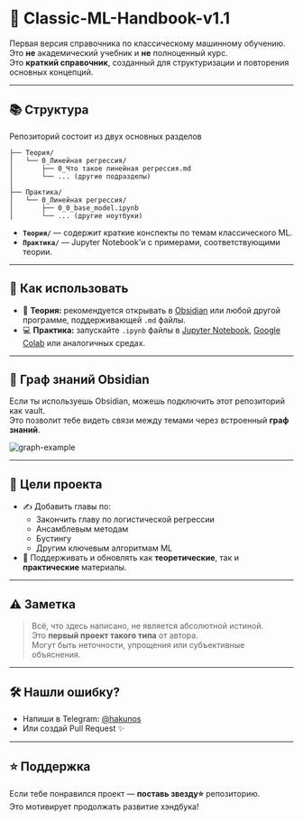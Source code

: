 # 🧠 Classic-ML-Handbook-v1.1

Первая версия справочника по классическому машинному обучению.  
Это **не** академический учебник и **не** полноценный курс.  
Это **краткий справочник**, созданный для структуризации и повторения основных концепций.

---

## 📚 Структура

Репозиторий состоит из двух основных разделов
```
├── Теория/
│   └── 0_Линейная регрессия/
│       ├── 0_Что такое линейная регрессия.md
│       └── ... (другие подразделы)
│
├── Практика/
│   └── 0_Линейная регрессия/
│       ├── 0_0_base_model.ipynb
│       └── ... (другие ноутбуки)
```
- **`Теория/`** — содержит краткие конспекты по темам классического ML.
- **`Практика/`** — Jupyter Notebook'и с примерами, соответствующими теории.
---
## 🧭 Как использовать

- 📖 **Теория:** рекомендуется открывать в [Obsidian](https://obsidian.md/) или любой другой программе, поддерживающей `.md` файлы.
- 💻 **Практика:** запускайте `.ipynb` файлы в [Jupyter Notebook](https://jupyter.org/), [Google Colab](https://colab.research.google.com/) или аналогичных средах.
---
## 🔗 Граф знаний Obsidian

Если ты используешь Obsidian, можешь подключить этот репозиторий как vault.  
Это позволит тебе видеть связи между темами через встроенный **граф знаний**.

![graph-example](https://github.com/tagoki/Classic-ML-Handbook-v1.0/blob/main/images/knowledge_graph.png) 

---
## 🎯 Цели проекта

- ✍️ Добавить главы по:
  - Закончить главу по логистической регрессии
  - Ансамблевым методам
  - Бустингу
  - Другим ключевым алгоритмам ML
- 🧪 Поддерживать и обновлять как **теоретические**, так и **практические** материалы.
---

## ⚠️ Заметка

> Всё, что здесь написано, не является абсолютной истиной.  
> Это **первый проект такого типа** от автора.  
> Могут быть неточности, упрощения или субъективные объяснения.
---

## 🛠 Нашли ошибку?

- Напиши в Telegram: [@hakunos](https://t.me/hakunos)
- Или создай Pull Request ✨

---

## ⭐ Поддержка

Если тебе понравился проект — **поставь звезду⭐** репозиторию.  
Это мотивирует продолжать развитие хэндбука!
